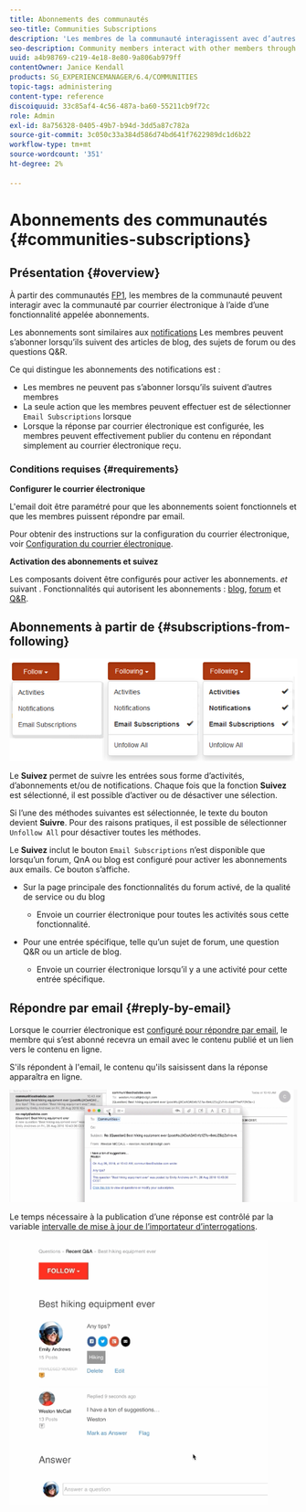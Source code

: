 ```yaml
---
title: Abonnements des communautés
seo-title: Communities Subscriptions
description: 'Les membres de la communauté interagissent avec d’autres membres par courrier électronique. '
seo-description: Community members interact with other members through email
uuid: a4b98769-c219-4e18-8e80-9a806ab979ff
contentOwner: Janice Kendall
products: SG_EXPERIENCEMANAGER/6.4/COMMUNITIES
topic-tags: administering
content-type: reference
discoiquuid: 33c85af4-4c56-487a-ba60-55211cb9f72c
role: Admin
exl-id: 8a756328-0405-49b7-b94d-3dd5a87c782a
source-git-commit: 3c050c33a384d586d74bd641f7622989dc1d6b22
workflow-type: tm+mt
source-wordcount: '351'
ht-degree: 2%

---
```


# Abonnements des communautés {#communities-subscriptions}

## Présentation {#overview}

À partir des communautés [FP1](deploy-communities.md#latestfeaturepack), les membres de la communauté peuvent interagir avec la communauté par courrier électronique à l’aide d’une fonctionnalité appelée abonnements.

Les abonnements sont similaires aux [notifications](notifications.md) Les membres peuvent s’abonner lorsqu’ils suivent des articles de blog, des sujets de forum ou des questions Q&amp;R.

Ce qui distingue les abonnements des notifications est :

* Les membres ne peuvent pas s’abonner lorsqu’ils suivent d’autres membres
* La seule action que les membres peuvent effectuer est de sélectionner `Email Subscriptions` lorsque
* Lorsque la réponse par courrier électronique est configurée, les membres peuvent effectivement publier du contenu en répondant simplement au courrier électronique reçu.

### Conditions requises {#requirements}

**Configurer le courrier électronique**

L&#39;email doit être paramétré pour que les abonnements soient fonctionnels et que les membres puissent répondre par email.

Pour obtenir des instructions sur la configuration du courrier électronique, voir [Configuration du courrier électronique](email.md).

**Activation des abonnements et suivez**

Les composants doivent être configurés pour activer les abonnements. *et* suivant . Fonctionnalités qui autorisent les abonnements : [blog](blog-feature.md), [forum](forum.md) et [Q&amp;R](working-with-qna.md).

## Abonnements à partir de {#subscriptions-from-following}

![chlimage_1-5](assets/chlimage_1-5.png)

Le **Suivez** permet de suivre les entrées sous forme d’activités, d’abonnements et/ou de notifications. Chaque fois que la fonction **Suivez** est sélectionné, il est possible d’activer ou de désactiver une sélection.

Si l’une des méthodes suivantes est sélectionnée, le texte du bouton devient **Suivre**. Pour des raisons pratiques, il est possible de sélectionner `Unfollow All` pour désactiver toutes les méthodes.

Le **Suivez** inclut le bouton `Email Subscriptions` n’est disponible que lorsqu’un forum, QnA ou blog est configuré pour activer les abonnements aux emails. Ce bouton s’affiche.

* Sur la page principale des fonctionnalités du forum activé, de la qualité de service ou du blog

   * Envoie un courrier électronique pour toutes les activités sous cette fonctionnalité.

* Pour une entrée spécifique, telle qu’un sujet de forum, une question Q&amp;R ou un article de blog.

   * Envoie un courrier électronique lorsqu’il y a une activité pour cette entrée spécifique.

## Répondre par email {#reply-by-email}

Lorsque le courrier électronique est [configuré pour répondre par email](email.md#configure-polling-importer), le membre qui s’est abonné recevra un email avec le contenu publié et un lien vers le contenu en ligne.

S&#39;ils répondent à l&#39;email, le contenu qu&#39;ils saisissent dans la réponse apparaîtra en ligne.

![chlimage_1-6](assets/chlimage_1-6.png)

Le temps nécessaire à la publication d’une réponse est contrôlé par la variable [intervalle de mise à jour de l’importateur d’interrogations](email.md#configure-polling-importer).

![chlimage_1-7](assets/chlimage_1-7.png)
